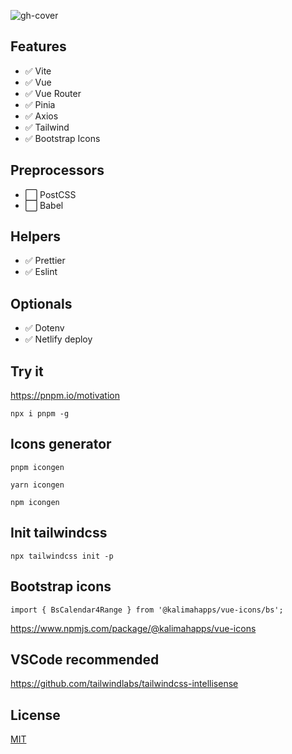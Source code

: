![gh-cover](https://user-images.githubusercontent.com/25357754/200299609-436f40dd-f45f-4803-9041-7b3a146617c1.png)

## Features

-  :white_check_mark: Vite
-  :white_check_mark: Vue
-  :white_check_mark: Vue Router
-  :white_check_mark: Pinia
-  :white_check_mark: Axios
-  :white_check_mark: Tailwind
-  :white_check_mark: Bootstrap Icons

## Preprocessors

-  :white_large_square: PostCSS
-  :white_large_square: Babel

## Helpers

-  :white_check_mark: Prettier
-  :white_check_mark: Eslint

## Optionals

-  :white_check_mark: Dotenv
-  :white_check_mark: Netlify deploy

## Try it

https://pnpm.io/motivation

```
npx i pnpm -g
```

## Icons generator

```
pnpm icongen
```

```
yarn icongen
```

```
npm icongen
```

## Init tailwindcss

```
npx tailwindcss init -p
```

## Bootstrap icons

```
import { BsCalendar4Range } from '@kalimahapps/vue-icons/bs';
```

https://www.npmjs.com/package/@kalimahapps/vue-icons

## VSCode recommended

https://github.com/tailwindlabs/tailwindcss-intellisense

## License

[MIT](https://github.com/72fcosta/vue-vite-tailwind-starter/blob/master/LICENSE)

